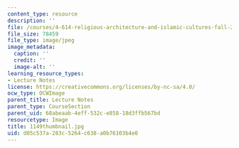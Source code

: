 ```yaml
---
content_type: resource
description: ''
file: /courses/4-614-religious-architecture-and-islamic-cultures-fall-2002/d05c537a283c5264c638a0b76103b4e0_1149thumbnail.jpg
file_size: 78459
file_type: image/jpeg
image_metadata:
  caption: ''
  credit: ''
  image-alt: ''
learning_resource_types:
- Lecture Notes
license: https://creativecommons.org/licenses/by-nc-sa/4.0/
ocw_type: OCWImage
parent_title: Lecture Notes
parent_type: CourseSection
parent_uid: 68abeaab-4eff-532c-e858-18d3ffb567bd
resourcetype: Image
title: 1149thumbnail.jpg
uid: d05c537a-283c-5264-c638-a0b76103b4e0
---
```

